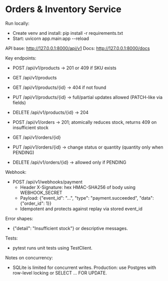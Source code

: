 # Orders & Inventory Service

Run locally:
- Create venv and install: pip install -r requirements.txt
- Start: uvicorn app.main:app --reload

API base: http://127.0.0.1:8000/api/v1
Docs: http://127.0.0.1:8000/docs

Key endpoints:
- POST /api/v1/products -> 201 or 409 if SKU exists
- GET /api/v1/products
- GET /api/v1/products/{id} -> 404 if not found
- PUT /api/v1/products/{id} -> full/partial updates allowed (PATCH-like via fields)
- DELETE /api/v1/products/{id} -> 204

- POST /api/v1/orders -> 201; atomically reduces stock, returns 409 on insufficient stock
- GET /api/v1/orders/{id}
- PUT /api/v1/orders/{id} -> change status or quantity (quantity only when PENDING)
- DELETE /api/v1/orders/{id} -> allowed only if PENDING

Webhook:
- POST /api/v1/webhooks/payment
  - Header X-Signature: hex HMAC-SHA256 of body using WEBHOOK_SECRET
  - Payload: {"event_id": "...", "type": "payment.succeeded", "data":{"order_id": 1}}
  - Idempotent and protects against replay via stored event_id

Error shapes:
- {"detail": "Insufficient stock"} or descriptive messages.

Tests:
- pytest runs unit tests using TestClient.

Notes on concurrency:
- SQLite is limited for concurrent writes. Production: use Postgres with row-level locking or SELECT ... FOR UPDATE.
 